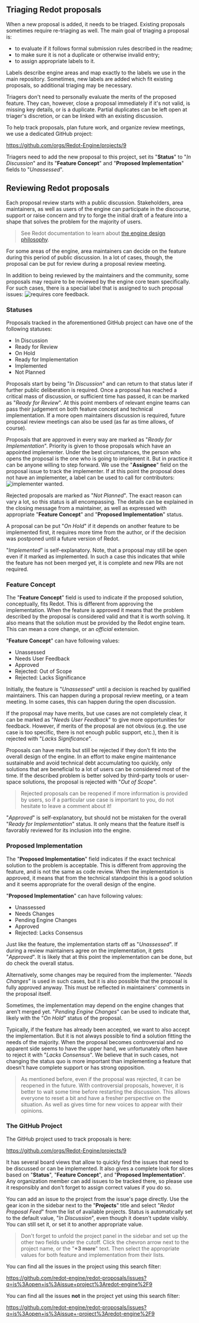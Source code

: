 ## Triaging Redot proposals

When a new proposal is added, it needs to be triaged. Existing proposals sometimes require
re-triaging as well. The main goal of triaging a proposal is:

* to evaluate if it follows formal submission rules described in the readme;
* to make sure it is not a duplicate or otherwise invalid entry;
* to assign appropriate labels to it.

Labels describe engine areas and map exactly to the labels we use in the main repository.
Sometimes, new labels are added which fit existing proposals, so additional triaging
may be necessary.

Triagers don't need to personally evaluate the merits of the proposed feature. They can,
however, close a proposal immediately if it's not valid, is missing key details, or is
a duplicate. Partial duplicates can be left open at triager's discretion, or can be linked
with an existing discussion.

To help track proposals, plan future work, and organize review meetings, we use a dedicated
GitHub project:

https://github.com/orgs/Redot-Engine/projects/9

Triagers need to add the new proposal to this project, set its "**Status**" to "_In Discussion_" and
its "**Feature Concept**" and "**Proposed Implementation**" fields to "_Unassessed_".

## Reviewing Redot proposals

Each proposal review starts with a public discussion. Stakeholders, area maintainers, as well as
users of the engine can participate in the discourse, support or raise concern and try to
forge the initial draft of a feature into a shape that solves the problem for the majority of users.

> See Redot documentation to learn about [the engine design philosophy](https://docs.redotengine.org/en/stable/community/contributing/best_practices_for_engine_contributors.html).

For some areas of the engine, area maintainers can decide on the feature during this period of public
discussion. In a lot of cases, though, the proposal can be put for review during a proposal review
meeting.

In addition to being reviewed by the maintainers and the community, some proposals may require to be
reviewed by the engine core team specifically. For such cases, there is a special label that is assigned
to such proposal issues: ![requires core feedback](https://img.shields.io/badge/-requires%20core%20feedback-E06006.svg).

### Statuses

Proposals tracked in the aforementioned GitHub project can have one of the following statuses:

* In Discussion
* Ready for Review
* On Hold
* Ready for Implementation
* Implemented
* Not Planned

Proposals start by being "_In Discussion_" and can return to that status later if further public
deliberation is required. Once a proposal has reached a critical mass of discussion, or sufficient
time has passed, it can be marked as "_Ready for Review_". At this point members of relevant engine
teams can pass their judgement on both feature concept and technical implementation. If a more
open maintainers discussion is required, future proposal review meetings can also be used
(as far as time allows, of course).

Proposals that are approved in every way are marked as "_Ready for Implementation_". Priority is
given to those proposals which have an appointed implementer. Under the best circumstances, the
person who opens the proposal is the one who is going to implement it. But in practice it can be
anyone willing to step forward. We use the "**Assignee**" field on the proposal issue to track the
implementer. If at this point the proposal does not have an implementer, a label can be used to
call for contributors: ![implementer wanted](https://img.shields.io/badge/-implementer%20wanted-02955E.svg).

Rejected proposals are marked as "_Not Planned_". The exact reason can vary a lot, so this
status is all encompassing. The details can be explained in the closing message from a maintainer,
as well as expressed with appropriate "**Feature Concept**" and "**Proposed Implementation**" status.

A proposal can be put "_On Hold_" if it depends on another feature to be implemented first, it
requires more time from the author, or if the decision was postponed until a future version of Redot.

"_Implemented_" is self-explanatory. Note, that a proposal may still be open even if it marked as implemented.
In such a case this indicates that while the feature has not been merged yet, it is complete
and new PRs are not required.

### Feature Concept

The "**Feature Concept**" field is used to indicate if the proposed solution, conceptually, fits Redot.
This is different from approving the implementation. When the feature is approved it means that
the problem described by the proposal is considered valid and that it is worth solving. It also means
that the solution must be provided by the Redot engine team. This can mean a core change, or
an _official_ extension.

"**Feature Concept**" can have following values:

* Unassessed
* Needs User Feedback
* Approved
* Rejected: Out of Scope
* Rejected: Lacks Significance

Initially, the feature is "_Unassessed_" until a decision is reached by qualified maintainers. This
can happen during a proposal review meeting, or a team meeting. In some cases, this can happen during
the open discussion.

If the proposal may have merits, but use cases are not completely clear, it can be marked as
"_Needs User Feedback_" to give more opportunities for feedback. However, if merits of the proposal
are not obvious (e.g. the use case is too specific, there is not enough public support, etc.),
then it is rejected with "_Lacks Significance_".

Proposals can have merits but still be rejected if they don't fit into the overall design of the engine.
In an effort to make engine maintenance sustainable and avoid technical debt accumulating too quickly,
only solutions that are beneficial to a lot of users can be considered most of the time. If the
described problem is better solved by third-party tools or user-space solutions, the proposal is
rejected with "_Out of Scope_".

> Rejected proposals can be reopened if more information is provided by users, so if a particular
> use case is important to you, do not hesitate to leave a comment about it!

"_Approved_" is self-explanatory, but should not be mistaken for the overall "_Ready for Implementation_" status.
It only means that the feature itself is favorably reviewed for its inclusion into the engine.

### Proposed Implementation

The "**Proposed Implementation**" field indicates if the exact technical solution to the problem
is acceptable. This is different from approving the feature, and is not the same as code review.
When the implementation is approved, it means that from the technical standpoint this is a good
solution and it seems appropriate for the overall design of the engine.

"**Proposed Implementation**" can have following values:

* Unassessed
* Needs Changes
* Pending Engine Changes
* Approved
* Rejected: Lacks Consensus

Just like the feature, the implementation starts off as "_Unassessed_". If during a review
maintainers agree on the implementation, it gets "_Approved_". It is likely that at
this point the implementation can be done, but do check the overall status.

Alternatively, some changes may be required from the implementer. "_Needs Changes_" is used
in such cases, but it is also possible that the proposal is fully approved anyway. This must
be reflected in maintainers' comments in the proposal itself.

Sometimes, the implementation may depend on the engine changes that aren't merged yet.
"_Pending Engine Changes_" can be used to indicate that, likely with the "_On Hold_" status
of the proposal.

Typically, if the feature has already been accepted, we want to also accept the implementation.
But it is not always possible to find a solution fitting the needs of the majority. When
the proposal becomes controversial and no apparent side seems to have the upper hand,
we unfortunately often have to reject it with "_Lacks Consensus_". We believe that in
such cases, not changing the status quo is more important than implementing a feature that
doesn't have complete support or has strong opposition.

> As mentioned before, even if the proposal was rejected, it can be reopened in the future.
> With controversial proposals, however, it is better to wait some time before restarting the
> discussion. This allows everyone to reset a bit and have a fresher perspective on the
> situation. As well as gives time for new voices to appear with their opinions.

### The GitHub Project

The GitHub project used to track proposals is here:

https://github.com/orgs/Redot-Engine/projects/9

It has several board views that allow to quickly find the issues that need to be discussed or can be
implemented. It also gives a complete look for slices based on "**Status**", "**Feature Concept**",
and "**Proposed Implementation**". Any organization member can add issues to be tracked there,
so please use it responsibly and don't forget to assign correct values if you do so.

You can add an issue to the project from the issue's page directly. Use the gear icon in the sidebar
next to the "**Projects**" title and select "_Redot Proposal Feed_" from the list of available projects.
Status is automatically set to the default value, "_In Discussion_", even though it doesn't update visibly.
You can still set it, or set it to another appropriate value.

> Don't forget to unfold the project panel in the sidebar and set up the other two fields under the cutoff.
> Click the chevron arrow next to the project name, or the "**+3 more**" text. Then select the
> appropriate values for both feature and implementation from their lists.

You can find all the issues in the project using this search filter:

https://github.com/redot-engine/redot-proposals/issues?q=is%3Aopen+is%3Aissue+project%3Aredot-engine%2F9

You can find all the issues **not** in the project yet using this search filter:

https://github.com/redot-engine/redot-proposals/issues?q=is%3Aopen+is%3Aissue+-project%3Aredot-engine%2F9
